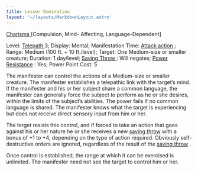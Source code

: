```yaml
---
title: Lesser Domination
layout: '~/layouts/MarkdownLayout.astro'
---
```

[ Charisma ](/modern.d20.srd/basics/ability.scores) [Compulsion, Mind- Affecting, Language-Dependent]

Level: [ Telepath ](/modern.d20.srd/classes/advanced/telepath) 3; Display:
Mental; Manifestation Time: [ Attack action](/modern.d20.srd/combat/attack.actions) ; Range: Medium (100 ft. + 10
ft./level); Target: One Medium-size or smaller creature; Duration: 1
day/level; [ Saving Throw ](/modern.d20.srd/basics/saving.throws) : Will
negates; [ Power Resistance](/modern.d20.srd/special.abilities/power.resistance) : Yes; Power Point Cost:
5

The manifester can control the actions of a Medium-size or smaller creature.
The manifester establishes a telepathic link with the target’s mind. If the
manifester and his or her subject share a common language, the manifester can
generally force the subject to perform as he or she desires, within the limits
of the subject’s abilities. The power fails if no common language is shared.
The manifester knows what the target is experiencing but does not receive
direct sensory input from him or her.

The target resists this control, and if forced to take an action that goes
against his or her nature he or she receives a new [ saving throw](/modern.d20.srd/basics/saving.throws) with a bonus of +1 to +4, depending on
the type of action required. Obviously self-destructive orders are ignored,
regardless of the result of the [ saving throw](/modern.d20.srd/basics/saving.throws) .

Once control is established, the range at which it can be exercised is
unlimited. The manifester need not see the target to control him or her.

